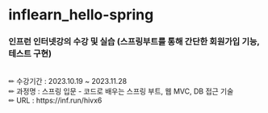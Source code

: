 # inflearn_hello-spring
### 인프런 인터넷강의 수강 및 실습 (스프링부트를 통해 간단한 회원가입 기능, 테스트 구현)
<br />
✏ 수강기간 : 2023.10.19 ~ 2023.11.28 <br />
✏ 과정명 : 스프링 입문 - 코드로 배우는 스프링 부트, 웹 MVC, DB 접근 기술 <br />
✏ URL : https://inf.run/hivx6 <br />
